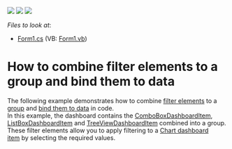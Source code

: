 <!-- default badges list -->
![](https://img.shields.io/endpoint?url=https://codecentral.devexpress.com/api/v1/VersionRange/128581035/14.2.3%2B)
[![](https://img.shields.io/badge/Open_in_DevExpress_Support_Center-FF7200?style=flat-square&logo=DevExpress&logoColor=white)](https://supportcenter.devexpress.com/ticket/details/T191632)
[![](https://img.shields.io/badge/📖_How_to_use_DevExpress_Examples-e9f6fc?style=flat-square)](https://docs.devexpress.com/GeneralInformation/403183)
<!-- default badges end -->
<!-- default file list -->
*Files to look at*:

* [Form1.cs](./CS/Dashboard_FilterElements_and_Groups/Form1.cs) (VB: [Form1.vb](./VB/Dashboard_FilterElements_and_Groups/Form1.vb))
<!-- default file list end -->
# How to combine filter elements to a group and bind them to data


The following example demonstrates how to combine <a href="http://documentation.devexpress.com/#Dashboard/CustomDocument17659">filter elements</a> to a <a href="http://documentation.devexpress.com/#Dashboard/CustomDocument17586">group</a> and <a href="http://documentation.devexpress.com/#Dashboard/CustomDocument17660">bind them to data</a> in code.<br />In this example, the dashboard contains the <a href="http://documentation.devexpress.com/#Dashboard/clsDevExpressDashboardCommonComboBoxDashboardItemtopic">ComboBoxDashboardItem</a>, <a href="http://documentation.devexpress.com/#Dashboard/clsDevExpressDashboardCommonListBoxDashboardItemtopic">ListBoxDashboardItem</a> and <a href="http://documentation.devexpress.com/#Dashboard/clsDevExpressDashboardCommonTreeViewDashboardItemtopic">TreeViewDashboardItem</a> combined into a group. These filter elements allow you to apply filtering to a <a href="http://documentation.devexpress.com/#Dashboard/CustomDocument14719">Chart dashboard item</a> by selecting the required values.

<br/>


